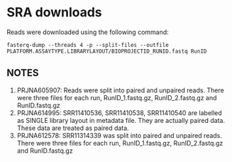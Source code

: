 # SRA downloads

Reads were downloaded using the following command:

```
fasterq-dump --threads 4 -p --split-files --outfile PLATFORM.ASSAYTYPE.LIBRARYLAYOUT/BIOPROJECTID_RUNID.fastq RunID
```

## NOTES
1. PRJNA605907: Reads were split into paired and unpaired reads. There were three files for each run, RunID_1.fastq.gz, RunID_2.fastq.gz and RunID.fastq.gz 
2. PRJNA614995: SRR11410536, SRR11410538, SRR11410540 are labelled as SINGLE library layout in metadata file. They are actually paired data. These data are treated as paired data.
3. PRJNA612578: SRR11314339 was split into paired and unpaired reads. There were three files for each run, RunID_1.fastq.gz, RunID_2.fastq.gz and RunID.fastq.gz

